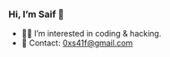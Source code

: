 ### Hi, I’m Saif 👋
- 👨‍💻 I’m interested in coding & hacking.
- 📧 Contact: 0xs41f@gmail.com

<!---
0xsa1f/0xsa1f is a ✨ special ✨ repository because its `README.md` (this file) appears on your GitHub profile.
You can click the Preview link to take a look at your changes.
--->

